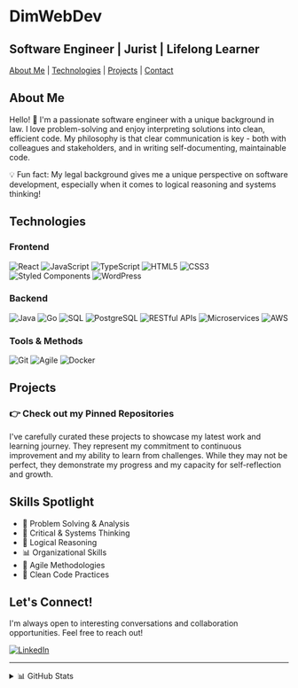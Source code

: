 # DimWebDev

## Software Engineer | Jurist | Lifelong Learner

[About Me](#about-me) | [Technologies](#technologies) | [Projects](#projects) | [Contact](#contact)

## About Me

Hello! 👋 I'm a passionate software engineer with a unique background in law. I love problem-solving and enjoy interpreting solutions into clean, efficient code. My philosophy is that clear communication is key - both with colleagues and stakeholders, and in writing self-documenting, maintainable code.

💡 Fun fact: My legal background gives me a unique perspective on software development, especially when it comes to logical reasoning and systems thinking!

## Technologies

### Frontend
<p>
  <img alt="React" src="https://img.shields.io/badge/-React-45b8d8?style=flat-square&logo=react&logoColor=white" />
  <img alt="JavaScript" src="https://img.shields.io/badge/-JavaScript-F7DF1E?style=flat-square&logo=javascript&logoColor=black" />
  <img alt="TypeScript" src="https://img.shields.io/badge/-TypeScript-007ACC?style=flat-square&logo=typescript&logoColor=white" />
  <img alt="HTML5" src="https://img.shields.io/badge/-HTML5-E34F26?style=flat-square&logo=html5&logoColor=white" />
  <img alt="CSS3" src="https://img.shields.io/badge/-CSS3-1572B6?style=flat-square&logo=css3&logoColor=white" />
  <img alt="Styled Components" src="https://img.shields.io/badge/-Styled_Components-db7092?style=flat-square&logo=styled-components&logoColor=white" />
  <img alt="WordPress" src="https://img.shields.io/badge/-WordPress-21759B?style=flat-square&logo=WordPress&logoColor=white" />
</p>

### Backend
<p>
  <img alt="Java" src="https://img.shields.io/badge/-Java-007396?style=flat-square&logo=java&logoColor=white" />
  <img alt="Go" src="https://img.shields.io/badge/-Go-00ADD8?style=flat-square&logo=go&logoColor=white" />
  <img alt="SQL" src="https://img.shields.io/badge/-SQL-4479A1?style=flat-square&logo=mysql&logoColor=white" />
  <img alt="PostgreSQL" src="https://img.shields.io/badge/-PostgreSQL-336791?style=flat-square&logo=postgresql&logoColor=white" />
  <img alt="RESTful APIs" src="https://img.shields.io/badge/-RESTful_APIs-009688?style=flat-square&logo=fastapi&logoColor=white" />
  <img alt="Microservices" src="https://img.shields.io/badge/-Microservices-1ED760?style=flat-square&logo=spring&logoColor=white" />
  <img alt="AWS" src="https://img.shields.io/badge/-AWS-232F3E?style=flat-square&logo=amazon-aws&logoColor=white" />
</p>

### Tools & Methods
<p>
  <img alt="Git" src="https://img.shields.io/badge/-Git-F05032?style=flat-square&logo=git&logoColor=white" />
  <img alt="Agile" src="https://img.shields.io/badge/-Agile-47A248?style=flat-square&logo=agile&logoColor=white" />
  <img alt="Docker" src="https://img.shields.io/badge/-Docker-46a2f1?style=flat-square&logo=docker&logoColor=white" />
</p>

## Projects

### 👉 Check out my Pinned Repositories

I've carefully curated these projects to showcase my latest work and learning journey. They represent my commitment to continuous improvement and my ability to learn from challenges. While they may not be perfect, they demonstrate my progress and my capacity for self-reflection and growth.

## Skills Spotlight

- 🧠 Problem Solving & Analysis
- 🤔 Critical & Systems Thinking
- 🔧 Logical Reasoning
- 📊 Organizational Skills
- 🔄 Agile Methodologies
- 🌟 Clean Code Practices

## Let's Connect!

I'm always open to interesting conversations and collaboration opportunities. Feel free to reach out!

<p>
  <a href="https://www.linkedin.com/in/dimitrios-liasis" target="_blank"><img alt="LinkedIn" src="https://img.shields.io/badge/linkedin-%230077B5.svg?&style=for-the-badge&logo=linkedin&logoColor=white" /></a>
</p>

---

<details>
  <summary>📊 GitHub Stats</summary>
  <br>
  <img src="https://github-readme-stats.vercel.app/api?username=DimWebDev&show_icons=true&theme=radical" alt="DimWebDev's GitHub Stats" />
  <br>
  <sub>Note: These stats only show public contributions. Most of my activity was in private repositories. But feel free to navigate my Pinned Repositories</sub>
</details>